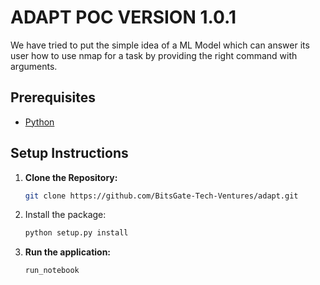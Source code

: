 # ADAPT POC VERSION 1.0.1

We have tried to put the simple idea of a ML Model which can answer its user how to use nmap for a task by providing the right command with arguments.

## Prerequisites

- [Python](https://www.python.org/)

## Setup Instructions

1. **Clone the Repository:**

   ```bash
   git clone https://github.com/BitsGate-Tech-Ventures/adapt.git

2. Install the package:
   
      ```bash
      python setup.py install

3. **Run the application:**

   ```bash
   run_notebook